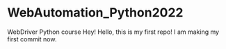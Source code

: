 # WebAutomation_Python2022
WebDriver Python course
Hey!
Hello, this is my first repo!
I am making my first commit now.
